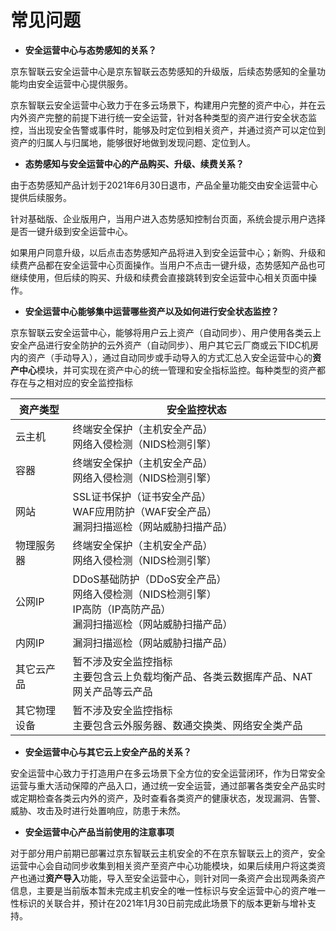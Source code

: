 # 常见问题

- **安全运营中心与态势感知的关系？**

京东智联云安全运营中心是京东智联云态势感知的升级版，后续态势感知的全量功能均由安全运营中心提供服务。

京东智联云安全运营中心致力于在多云场景下，构建用户完整的资产中心，并在云内外资产完整的前提下进行统一安全运营，针对各种类型的资产进行安全状态监控，当出现安全告警或事件时，能够及时定位到相关资产，并通过资产可以定位到资产的归属人与归属地，能够很好地做到发现问题、定位到人。

- **态势感知与安全运营中心的产品购买、升级、续费关系？**

由于态势感知产品计划于2021年6月30日退市，产品全量功能交由安全运营中心提供后续服务。

针对基础版、企业版用户，当用户进入态势感知控制台页面，系统会提示用户选择是否一键升级到安全运营中心。

如果用户同意升级，以后点击态势感知产品将进入到安全运营中心；新购、升级和续费产品都在安全运营中心页面操作。当用户不点击一键升级，态势感知产品也可继续使用，但后续的购买、升级和续费会直接跳转到安全运营中心相关页面中操作。

- **安全运营中心能够集中运营哪些资产以及如何进行安全状态监控？**

京东智联云安全运营中心，能够将用户云上资产（自动同步）、用户使用各类云上安全产品进行安全防护的云外资产（自动同步）、用户其它云厂商或云下IDC机房内的资产（手动导入），通过自动同步或手动导入的方式汇总入安全运营中心的**资产中心**模块，并可实现在资产中心的统一管理和安全指标监控。每种类型的资产都存在与之相对应的安全监控指标

| 资产类型     | 安全监控状态                                                 |
| ------------ | ------------------------------------------------------------ |
| 云主机       | 终端安全保护（主机安全产品）<br>网络入侵检测（NIDS检测引擎） |
| 容器         | 终端安全保护（主机安全产品）<br>网络入侵检测（NIDS检测引擎） |
| 网站         | SSL证书保护（证书安全产品）<br>WAF应用防护（WAF安全产品）<br>漏洞扫描巡检（网站威胁扫描产品） |
| 物理服务器   | 终端安全保护（主机安全产品）<br>网络入侵检测（NIDS检测引擎） |
| 公网IP       | DDoS基础防护（DDoS安全产品）<br>网络入侵检测（NIDS检测引擎）<br>IP高防（IP高防产品）<br>漏洞扫描巡检（网站威胁扫描产品） |
| 内网IP       | 漏洞扫描巡检（网站威胁扫描产品）                             |
| 其它云产品   | 暂不涉及安全监控指标<br>主要包含云上负载均衡产品、各类云数据库产品、NAT网关产品等云产品 |
| 其它物理设备 | 暂不涉及安全监控指标<br/>主要包含云外服务器、数通交换类、网络安全类产品 |

- **安全运营中心与其它云上安全产品的关系？**

安全运营中心致力于打造用户在多云场景下全方位的安全运营闭环，作为日常安全运营与重大活动保障的产品入口，通过统一安全运营，通过部署各类安全产品实时或定期检查各类云内外的资产，及时查看各类资产的健康状态，发现漏洞、告警、威胁、攻击及时进行处置响应，防患于未然。

- **安全运营中心产品当前使用的注意事项**

对于部分用户前期已部署过京东智联云主机安全的不在京东智联云上的资产，安全运营中心会自动同步收集到相关资产至资产中心功能模块，如果后续用户将这类资产也通过**资产导入**功能，导入至安全运营中心，则针对同一条资产会出现两条资产信息，主要是当前版本暂未完成主机安全的唯一性标识与安全运营中心的资产唯一性标识的关联合并，预计在2021年1月30日前完成此场景下的版本更新与增补支持。

